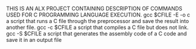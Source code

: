 THIS IS AN ALX PROJECT CONTAINING DESCRIPTION OF COMMANDS USED FOR C PROGRAMMING LANGUAGE EXECUTION.
gcc $CFILE -E -o c a script that runs a C file through the preprocessor and save the result into another file.
gcc -c $CFILE a script that compiles a C file but does not link.
gcc -S $CFILE a script that generates the assembly code of a C code and save it in an output file
